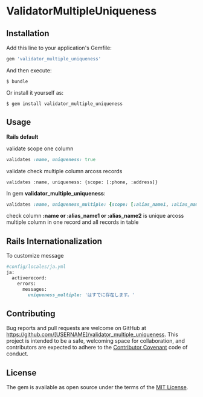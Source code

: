 # ValidatorMultipleUniqueness

## Installation

Add this line to your application's Gemfile:

```ruby
gem 'validator_multiple_uniqueness'
```

And then execute:

    $ bundle

Or install it yourself as:

    $ gem install validator_multiple_uniqueness

## Usage

**Rails default**

validate scope one column
```ruby
validates :name, uniqueness: true
``` 
validate check multiple column arcoss records
```
validates :name, uniqueness: {scope: [:phone, :address]}
``` 

In gem **validator_multiple_uniqueness**:
```ruby
validates :name, uniqueness_multiple: {scope: [:alias_name1, :alias_name2]}
```
check column **:name or :alias_name1 or :alias_name2** is unique arcoss multiple column in one record and all records in table

## Rails Internationalization
To customize message

```ruby
#config/locales/ja.yml
ja:
  activerecord:
    errors:
      messages:
        uniqueness_multiple: 'はすでに存在します。'
```

## Contributing

Bug reports and pull requests are welcome on GitHub at https://github.com/[USERNAME]/validator_multiple_uniqueness. This project is intended to be a safe, welcoming space for collaboration, and contributors are expected to adhere to the [Contributor Covenant](contributor-covenant.org) code of conduct.


## License

The gem is available as open source under the terms of the [MIT License](http://opensource.org/licenses/MIT).

